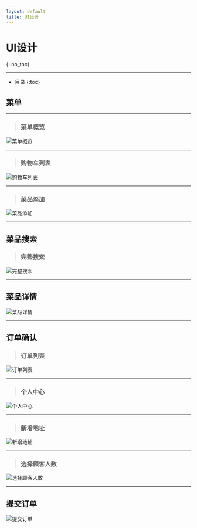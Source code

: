```yaml
---
layout: default
title: UI设计
---
```


# UI设计
{:.no_toc}
* * *
* 目录
{:toc}

## 菜单
* * *
> ### 菜单概览

![菜单概览](pictures/Menu_overview.png)
- - -
> ### 购物车列表

![购物车列表](pictures/cart_list.png)
- - -
> ### 菜品添加

![菜品添加]()
- - -
## 菜品搜索

> ### 完整搜索

![完整搜索]()
* * *
## 菜品详情

![菜品详情](pictures/Dishes_Details.png)
- - -
## 订单确认

> ### 订单列表

![订单列表](pictures/Order_list.png)
_ _ _
> ### 个人中心

![个人中心](pictures/Personal_Center.png)
_ _ _
> ### 新增地址

![新增地址](pictures/Select_address.png)
_ _ _
> ### 选择顾客人数

![选择顾客人数]()
_ _ _
## 提交订单
![提交订单](pictures/place_order.png)
